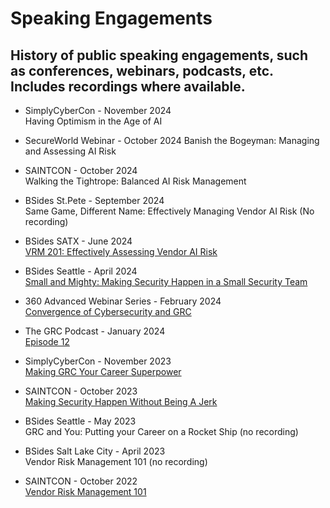# Speaking Engagements
## History of public speaking engagements, such as conferences, webinars, podcasts, etc. Includes recordings where available.

- SimplyCyberCon - November 2024  
Having Optimism in the Age of AI

- SecureWorld Webinar - October 2024
Banish the Bogeyman: Managing and Assessing AI Risk

- SAINTCON - October 2024  
Walking the Tightrope: Balanced AI Risk Management

- BSides St.Pete - September 2024  
Same Game, Different Name: Effectively Managing Vendor AI Risk (No recording)

- BSides SATX - June 2024  
[VRM 201: Effectively Assessing Vendor AI Risk](https://www.youtube.com/watch?v=pz89GAKS17A)

- BSides Seattle - April 2024  
[Small and Mighty: Making Security Happen in a Small Security Team](https://www.youtube.com/watch?v=2STAO45R5xk&t=1165s)

- 360 Advanced Webinar Series - February 2024  
[Convergence of Cybersecurity and GRC](https://compliance.360advanced.com/hubfs/Webinar%20Recordings/Convergence%20of%20Cybersecurity%20and%20GRC.mp4)

- The GRC Podcast - January 2024  
[Episode 12](https://www.thegrcpodcast.com/episodes/interview-chris-honda)

- SimplyCyberCon - November 2023  
[Making GRC Your Career Superpower](https://www.youtube.com/watch?v=gkW0hkk1hPA)

- SAINTCON - October 2023  
[Making Security Happen Without Being A Jerk](https://www.youtube.com/watch?v=4emGBx9DiMk)

- BSides Seattle - May 2023  
GRC and You: Putting your Career on a Rocket Ship (no recording)

- BSides Salt Lake City - April 2023  
Vendor Risk Management 101 (no recording)

- SAINTCON - October 2022  
[Vendor Risk Management 101](https://www.youtube.com/watch?v=w2cFPzjIZWU)
